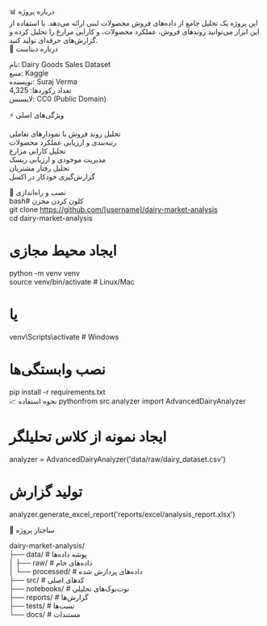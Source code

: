 
📊 درباره پروژه  
این پروژه یک تحلیل جامع از داده‌های فروش محصولات لبنی ارائه می‌دهد. با استفاده از این ابزار می‌توانید روندهای فروش، عملکرد محصولات، و کارایی مزارع را تحلیل کرده و گزارش‌های حرفه‌ای تولید کنید.  
💾 درباره دیتاست  

نام: Dairy Goods Sales Dataset  
منبع: Kaggle  
نویسنده: Suraj Verma  
تعداد رکوردها: 4,325  
لایسنس: CC0 (Public Domain)  

⚡️ ویژگی‌های اصلی  

تحلیل روند فروش با نمودارهای تعاملی  
رتبه‌بندی و ارزیابی عملکرد محصولات  
تحلیل کارایی مزارع  
مدیریت موجودی و ارزیابی ریسک  
تحلیل رفتار مشتریان  
گزارش‌گیری خودکار در اکسل  

🚀 نصب و راه‌اندازی  
bash# کلون کردن مخزن  
git clone https://github.com/[username]/dairy-market-analysis  
cd dairy-market-analysis  

# ایجاد محیط مجازی
python -m venv venv  
source venv/bin/activate  # Linux/Mac  
# یا
venv\Scripts\activate  # Windows  

# نصب وابستگی‌ها
pip install -r requirements.txt  
📈 نحوه استفاده
pythonfrom src.analyzer import AdvancedDairyAnalyzer  

# ایجاد نمونه از کلاس تحلیلگر
analyzer = AdvancedDairyAnalyzer('data/raw/dairy_dataset.csv')  

# تولید گزارش  
analyzer.generate_excel_report('reports/excel/analysis_report.xlsx')    

📁 ساختار پروژه    


dairy-market-analysis/      
├── data/                      # پوشه داده‌ها    
│   ├── raw/                   # داده‌های خام  
│   └── processed/             # داده‌های پردازش شده  
├── src/                       # کدهای اصلی  
├── notebooks/                 # نوت‌بوک‌های تحلیلی  
├── reports/                   # گزارش‌ها  
├── tests/                     # تست‌ها  
└── docs/                      # مستندات  
